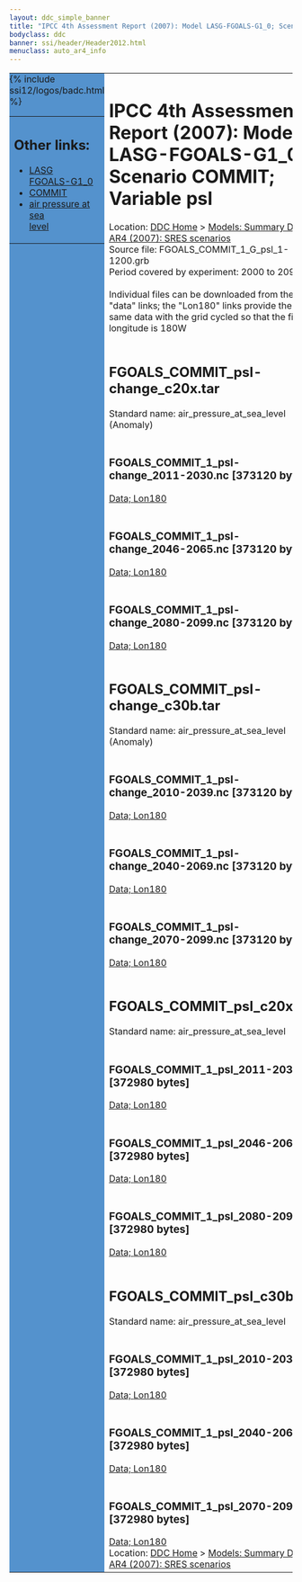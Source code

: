 ```yaml
---
layout: ddc_simple_banner
title: "IPCC 4th Assessment Report (2007): Model LASG-FGOALS-G1_0; Scenario COMMIT; Variable psl"
bodyclass: ddc
banner: ssi/header/Header2012.html
menuclass: auto_ar4_info
---
```



<table width="100%" border="0" cellspacing="0" cellpadding="0" style="border-collapse: collapse;">
<tr style="margin:0;padding:0;border:0;">
<td style="margin:0;padding:0;border:0;height:1pt;width:150pt;background:#5492CD;" valign="top" >

<div id="lh-col2" class="auto_ar4_info">
<table class="menumain" bgcolor="#5492CD" cellspacing="0" width="100%" border="0">
<tr><td>
<h2> Other links:</h2>
<ul>
<li><a href="/auto/ar4/model-LASG-FGOALS-G1_0.html">LASG<br/>FGOALS-G1_0</a></li>
<li><a href="/auto/ar4/scenario-COMMIT.html">COMMIT</a></li>
<li><a href="/auto/ar4/var-air_pressure_at_sea_level.html">air pressure at sea<br/> level</a></li>
</ul>
</td></tr>
{% include ssi12/logos/badc.html %}
</table>
</div>
</td>
<td><h1>IPCC 4th Assessment Report (2007): Model LASG-FGOALS-G1_0; Scenario COMMIT; Variable psl</h1>

<!-- Breadcrumb1 -->
<div id="breadcrumb1" align="left">
Location: <a href="/index.html">DDC Home</a> > <a href="/sim/gcm_clim/">Models: Summary Data</a>
> <a href="/sim/gcm_clim/SRES_AR4/index.html">AR4 (2007): SRES scenarios</a>
</div>
<!-- End of Breadcrumb1 -->Source file: FGOALS_COMMIT_1_G_psl_1-1200.grb
<br/>
Period covered by experiment: 2000 to 2099<br/>
<br/>Individual files can be downloaded from the "data" links; the "Lon180" links provide the same data
         with the grid cycled so that the first longitude is 180W<br/>
<br/><h2>FGOALS_COMMIT_psl-change_c20x.tar</h2>
Standard name: air_pressure_at_sea_level (Anomaly)<br>
<br/><h3>FGOALS_COMMIT_1_psl-change_2011-2030.nc [373120 bytes]</h3>
<a href="http://apps.ipcc-data.org/cgi-bin/downl/ar4_nc/psl/FGOALS_COMMIT_1_psl-change_2011-2030.nc">Data; </a><a href="http://apps.ipcc-data.org/cgi-bin/downl/ar4_nc/psl/FGOALS_COMMIT_1_psl-change_2011-2030.cyto180.nc"> Lon180</a><br/>
<br/><h3>FGOALS_COMMIT_1_psl-change_2046-2065.nc [373120 bytes]</h3>
<a href="http://apps.ipcc-data.org/cgi-bin/downl/ar4_nc/psl/FGOALS_COMMIT_1_psl-change_2046-2065.nc">Data; </a><a href="http://apps.ipcc-data.org/cgi-bin/downl/ar4_nc/psl/FGOALS_COMMIT_1_psl-change_2046-2065.cyto180.nc"> Lon180</a><br/>
<br/><h3>FGOALS_COMMIT_1_psl-change_2080-2099.nc [373120 bytes]</h3>
<a href="http://apps.ipcc-data.org/cgi-bin/downl/ar4_nc/psl/FGOALS_COMMIT_1_psl-change_2080-2099.nc">Data; </a><a href="http://apps.ipcc-data.org/cgi-bin/downl/ar4_nc/psl/FGOALS_COMMIT_1_psl-change_2080-2099.cyto180.nc"> Lon180</a><br/>
<br/><h2>FGOALS_COMMIT_psl-change_c30b.tar</h2>
Standard name: air_pressure_at_sea_level (Anomaly)<br>
<br/><h3>FGOALS_COMMIT_1_psl-change_2010-2039.nc [373120 bytes]</h3>
<a href="http://apps.ipcc-data.org/cgi-bin/downl/ar4_nc/psl/FGOALS_COMMIT_1_psl-change_2010-2039.nc">Data; </a><a href="http://apps.ipcc-data.org/cgi-bin/downl/ar4_nc/psl/FGOALS_COMMIT_1_psl-change_2010-2039.cyto180.nc"> Lon180</a><br/>
<br/><h3>FGOALS_COMMIT_1_psl-change_2040-2069.nc [373120 bytes]</h3>
<a href="http://apps.ipcc-data.org/cgi-bin/downl/ar4_nc/psl/FGOALS_COMMIT_1_psl-change_2040-2069.nc">Data; </a><a href="http://apps.ipcc-data.org/cgi-bin/downl/ar4_nc/psl/FGOALS_COMMIT_1_psl-change_2040-2069.cyto180.nc"> Lon180</a><br/>
<br/><h3>FGOALS_COMMIT_1_psl-change_2070-2099.nc [373120 bytes]</h3>
<a href="http://apps.ipcc-data.org/cgi-bin/downl/ar4_nc/psl/FGOALS_COMMIT_1_psl-change_2070-2099.nc">Data; </a><a href="http://apps.ipcc-data.org/cgi-bin/downl/ar4_nc/psl/FGOALS_COMMIT_1_psl-change_2070-2099.cyto180.nc"> Lon180</a><br/>
<br/><h2>FGOALS_COMMIT_psl_c20x.tar</h2>
Standard name: air_pressure_at_sea_level<br>
<br/><h3>FGOALS_COMMIT_1_psl_2011-2030.nc [372980 bytes]</h3>
<a href="http://apps.ipcc-data.org/cgi-bin/downl/ar4_nc/psl/FGOALS_COMMIT_1_psl_2011-2030.nc">Data; </a><a href="http://apps.ipcc-data.org/cgi-bin/downl/ar4_nc/psl/FGOALS_COMMIT_1_psl_2011-2030.cyto180.nc"> Lon180</a><br/>
<br/><h3>FGOALS_COMMIT_1_psl_2046-2065.nc [372980 bytes]</h3>
<a href="http://apps.ipcc-data.org/cgi-bin/downl/ar4_nc/psl/FGOALS_COMMIT_1_psl_2046-2065.nc">Data; </a><a href="http://apps.ipcc-data.org/cgi-bin/downl/ar4_nc/psl/FGOALS_COMMIT_1_psl_2046-2065.cyto180.nc"> Lon180</a><br/>
<br/><h3>FGOALS_COMMIT_1_psl_2080-2099.nc [372980 bytes]</h3>
<a href="http://apps.ipcc-data.org/cgi-bin/downl/ar4_nc/psl/FGOALS_COMMIT_1_psl_2080-2099.nc">Data; </a><a href="http://apps.ipcc-data.org/cgi-bin/downl/ar4_nc/psl/FGOALS_COMMIT_1_psl_2080-2099.cyto180.nc"> Lon180</a><br/>
<br/><h2>FGOALS_COMMIT_psl_c30b.tar</h2>
Standard name: air_pressure_at_sea_level<br>
<br/><h3>FGOALS_COMMIT_1_psl_2010-2039.nc [372980 bytes]</h3>
<a href="http://apps.ipcc-data.org/cgi-bin/downl/ar4_nc/psl/FGOALS_COMMIT_1_psl_2010-2039.nc">Data; </a><a href="http://apps.ipcc-data.org/cgi-bin/downl/ar4_nc/psl/FGOALS_COMMIT_1_psl_2010-2039.cyto180.nc"> Lon180</a><br/>
<br/><h3>FGOALS_COMMIT_1_psl_2040-2069.nc [372980 bytes]</h3>
<a href="http://apps.ipcc-data.org/cgi-bin/downl/ar4_nc/psl/FGOALS_COMMIT_1_psl_2040-2069.nc">Data; </a><a href="http://apps.ipcc-data.org/cgi-bin/downl/ar4_nc/psl/FGOALS_COMMIT_1_psl_2040-2069.cyto180.nc"> Lon180</a><br/>
<br/><h3>FGOALS_COMMIT_1_psl_2070-2099.nc [372980 bytes]</h3>
<a href="http://apps.ipcc-data.org/cgi-bin/downl/ar4_nc/psl/FGOALS_COMMIT_1_psl_2070-2099.nc">Data; </a><a href="http://apps.ipcc-data.org/cgi-bin/downl/ar4_nc/psl/FGOALS_COMMIT_1_psl_2070-2099.cyto180.nc"> Lon180</a><br/>
<!-- Breadcrumb2 -->
<div id="breadcrumb2" align="left">
Location: <a href="/index.html">DDC Home</a> > <a href="/sim/gcm_clim/">Models: Summary Data</a>
> <a href="/sim/gcm_clim/SRES_AR4/index.html">AR4 (2007): SRES scenarios</a>
</div>
<!-- End of Breadcrumb2 --></td></tr></table>

